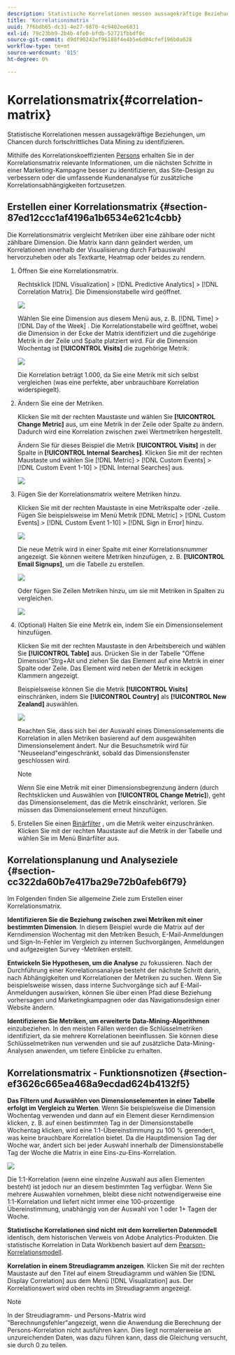 ```yaml
---
description: Statistische Korrelationen messen aussagekräftige Beziehungen, um Chancen durch fortschrittliches Data Mining zu identifizieren.
title: 'Korrelationsmatrix '
uuid: 7f6bdb65-dc31-4e27-9870-4c9402ee6031
exl-id: 79c23bb9-2b4b-4fe0-bfdb-52721fbbdf0c
source-git-commit: d9df90242ef96188f4e4b5e6d04cfef196b0a628
workflow-type: tm+mt
source-wordcount: '815'
ht-degree: 0%

---
```


# Korrelationsmatrix{#correlation-matrix}

Statistische Korrelationen messen aussagekräftige Beziehungen, um Chancen durch fortschrittliches Data Mining zu identifizieren.

Mithilfe des Korrelationskoeffizienten [Persons](../../../../home/c-get-started/c-analysis-vis/c-correlation-analysis/c-correlation-pearsons.md#concept-5996cb8c89fd4df5b47b7318e7a1d29c) erhalten Sie in der Korrelationsmatrix relevante Informationen, um die nächsten Schritte in einer Marketing-Kampagne besser zu identifizieren, das Site-Design zu verbessern oder die umfassende Kundenanalyse für zusätzliche Korrelationsabhängigkeiten fortzusetzen.

## Erstellen einer Korrelationsmatrix {#section-87ed12ccc1af4196a1b6534e621c4cbb}

Die Korrelationsmatrix vergleicht Metriken über eine zählbare oder nicht zählbare Dimension. Die Matrix kann dann geändert werden, um Korrelationen innerhalb der Visualisierung durch Farbauswahl hervorzuheben oder als Textkarte, Heatmap oder beides zu rendern.

1. Öffnen Sie eine Korrelationsmatrix.

   Rechtsklick [!DNL Visualization] > [!DNL Predictive Analytics] > [!DNL Correlation Matrix]. Die Dimensionstabelle wird geöffnet.

   ![](assets/correlation_matrix_2.png)

   Wählen Sie eine Dimension aus diesem Menü aus, z. B. [!DNL Time] > [!DNL Day of the Week] . Die Korrelationstabelle wird geöffnet, wobei die Dimension in der Ecke der Matrix identifiziert und die zugehörige Metrik in der Zeile und Spalte platziert wird. Für die Dimension Wochentag ist **[!UICONTROL Visits]** die zugehörige Metrik.

   ![](assets/correlation_matrix_1.png)

   Die Korrelation beträgt 1.000, da Sie eine Metrik mit sich selbst vergleichen (was eine perfekte, aber unbrauchbare Korrelation widerspiegelt).

1. Ändern Sie eine der Metriken.

   Klicken Sie mit der rechten Maustaste und wählen Sie **[!UICONTROL Change Metric]** aus, um eine Metrik in der Zeile oder Spalte zu ändern. Dadurch wird eine Korrelation zwischen zwei Wertmetriken hergestellt.

   Ändern Sie für dieses Beispiel die Metrik **[!UICONTROL Visits]** in der Spalte in **[!UICONTROL Internal Searches]**. Klicken Sie mit der rechten Maustaste und wählen Sie [!DNL Metric] > [!DNL Custom Events] > [!DNL Custom Event 1-10] > [!DNL Internal Searches] aus.

   ![](assets/correlation_matrix_change_metric.png)

1. Fügen Sie der Korrelationsmatrix weitere Metriken hinzu.

   Klicken Sie mit der rechten Maustaste in eine Metrikspalte oder -zeile. Fügen Sie beispielsweise im Menü Metrik [!DNL Metric] > [!DNL Custom Events] > [!DNL Custom Event 1-10] > [!DNL Sign in Error] hinzu.

   ![](assets/correlation_matrix_11.png)

   Die neue Metrik wird in einer Spalte mit einer Korrelationsnummer angezeigt. Sie können weitere Metriken hinzufügen, z. B. **[!UICONTROL Email Signups]**, um die Tabelle zu erstellen.

   ![](assets/correlation_matrix_6.png)

   Oder fügen Sie Zeilen Metriken hinzu, um sie mit Metriken in Spalten zu vergleichen.

   ![](assets/correlation_matrix_add_metric.png)

1. (Optional) Halten Sie eine Metrik ein, indem Sie ein Dimensionselement hinzufügen.

   Klicken Sie mit der rechten Maustaste in den Arbeitsbereich und wählen Sie **[!UICONTROL Table]** aus. Drücken Sie in der Tabelle &quot;Offene Dimension&quot;Strg+Alt und ziehen Sie das Element auf eine Metrik in einer Spalte oder Zeile. Das Element wird neben der Metrik in eckigen Klammern angezeigt.

   Beispielsweise können Sie die Metrik **[!UICONTROL Visits]** einschränken, indem Sie **[!UICONTROL Country]** als **[!UICONTROL New Zealand]** auswählen.

   ![](assets/correlation_matrix_dim_element.png)

   Beachten Sie, dass sich bei der Auswahl eines Dimensionselements die Korrelation in allen Metriken basierend auf dem ausgewählten Dimensionselement ändert. Nur die Besuchsmetrik wird für &quot;Neuseeland&quot;eingeschränkt, sobald das Dimensionsfenster geschlossen wird.

   >[!NOTE]
   >
   >Wenn Sie eine Metrik mit einer Dimensionsbegrenzung ändern (durch Rechtsklicken und Auswählen von **[!UICONTROL Change Metric]**), geht das Dimensionselement, das die Metrik einschränkt, verloren. Sie müssen das Dimensionselement erneut hinzufügen.

1. Erstellen Sie einen [Binärfilter](../../../../home/c-get-started/c-analysis-vis/c-correlation-analysis/c-correlation-binary-filter.md#concept-24e1daff43c540f69019f236976da31c) , um die Metrik weiter einzuschränken. Klicken Sie mit der rechten Maustaste auf die Metrik in der Tabelle und wählen Sie im Menü Binärfilter aus.

## Korrelationsplanung und Analyseziele {#section-cc322da60b7e417ba29e72b0afeb6f79}

Im Folgenden finden Sie allgemeine Ziele zum Erstellen einer Korrelationsmatrix.

**Identifizieren Sie die Beziehung zwischen zwei Metriken mit einer bestimmten Dimension**. In diesem Beispiel wurde die Matrix auf der Kerndimension Wochentag mit den Metriken Besuch, E-Mail-Anmeldungen und Sign-In-Fehler im Vergleich zu internen Suchvorgängen, Anmeldungen und aufgezeigten Survey -Metriken erstellt.

**Entwickeln Sie Hypothesen, um die Analyse** zu fokussieren. Nach der Durchführung einer Korrelationsanalyse besteht der nächste Schritt darin, nach Abhängigkeiten und Korrelationen der Metriken zu suchen. Wenn Sie beispielsweise wissen, dass interne Suchvorgänge sich auf E-Mail-Anmeldungen auswirken, können Sie über einen Pfad diese Beziehung vorhersagen und Marketingkampagnen oder das Navigationsdesign einer Website ändern.

**Identifizieren Sie Metriken, um erweiterte Data-Mining-Algorithmen** einzubeziehen. In den meisten Fällen werden die Schlüsselmetriken identifiziert, da sie mehrere Korrelationen beeinflussen. Sie können diese Schlüsselmetriken nun verwenden und sie auf zusätzliche Data-Mining-Analysen anwenden, um tiefere Einblicke zu erhalten.

## Korrelationsmatrix - Funktionsnotizen {#section-ef3626c665ea468a9ecdad624b4132f5}

**Das Filtern und Auswählen von Dimensionselementen in einer Tabelle erfolgt im Vergleich zu Werten**. Wenn Sie beispielsweise die Dimension Wochentag verwenden und dann auf ein Element dieser Kerndimension klicken, z. B. auf einen bestimmten Tag in der Dimensionstabelle Wochentag klicken, wird eine 1:1-Übereinstimmung zu 100 % gerendert, was keine brauchbare Korrelation bietet. Da die Hauptdimension Tag der Woche war, ändert sich bei jeder Auswahl innerhalb der Dimensionstabelle Tag der Woche die Matrix in eine Eins-zu-Eins-Korrelation.

![](assets/correlation_matrix_10.png)

Die 1:1-Korrelation (wenn eine einzelne Auswahl aus allen Elementen besteht) ist jedoch nur an diesem bestimmten Tag verfügbar. Wenn Sie mehrere Auswahlen vornehmen, bleibt diese nicht notwendigerweise eine 1:1-Korrelation und liefert nicht immer eine 100-prozentige Übereinstimmung, unabhängig von der Auswahl von 1 oder 1+ Tagen der Woche.

**Statistische Korrelationen sind nicht mit dem korrelierten Datenmodell** identisch, dem historischen Verweis von Adobe Analytics-Produkten. Die statistische Korrelation in Data Workbench basiert auf dem [Pearson-Korrelationsmodell](../../../../home/c-get-started/c-analysis-vis/c-correlation-analysis/c-correlation-pearsons.md#concept-5996cb8c89fd4df5b47b7318e7a1d29c).

**Korrelation in einem Streudiagramm anzeigen**. Klicken Sie mit der rechten Maustaste auf den Titel auf einem Streudiagramm und wählen Sie [!DNL Display Correlation] aus dem Menü [!DNL Visualization] aus. Der Korrelationswert wird oben rechts im Streudiagramm angezeigt.

>[!NOTE]
>
>In der Streudiagramm- und Persons-Matrix wird &quot;Berechnungsfehler&quot;angezeigt, wenn die Anwendung die Berechnung der Persons-Korrelation nicht ausführen kann. Dies liegt normalerweise an unzureichenden Daten, was dazu führen kann, dass die Gleichung versucht, sie durch 0 zu teilen.
